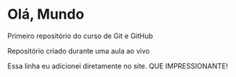 # Olá, Mundo
Primeiro repositório do curso de Git e GitHub

Repositório criado durante uma aula ao vivo

Essa linha eu adicionei diretamente no site. QUE IMPRESSIONANTE!
